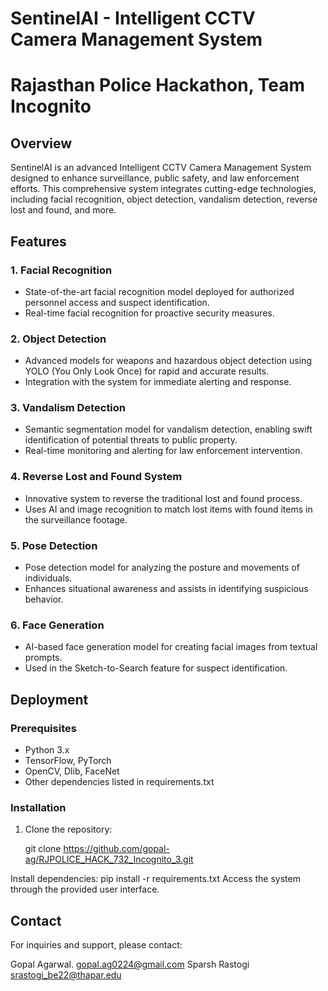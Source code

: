 # SentinelAI - Intelligent CCTV Camera Management System
# Rajasthan Police Hackathon, Team Incognito

## Overview

SentinelAI is an advanced Intelligent CCTV Camera Management System designed to enhance surveillance, public safety, and law enforcement efforts. This comprehensive system integrates cutting-edge technologies, including facial recognition, object detection, vandalism detection, reverse lost and found, and more.

## Features

### 1. Facial Recognition

- State-of-the-art facial recognition model deployed for authorized personnel access and suspect identification.
- Real-time facial recognition for proactive security measures.

### 2. Object Detection

- Advanced models for weapons and hazardous object detection using YOLO (You Only Look Once) for rapid and accurate results.
- Integration with the system for immediate alerting and response.

### 3. Vandalism Detection

- Semantic segmentation model for vandalism detection, enabling swift identification of potential threats to public property.
- Real-time monitoring and alerting for law enforcement intervention.

### 4. Reverse Lost and Found System

- Innovative system to reverse the traditional lost and found process.
- Uses AI and image recognition to match lost items with found items in the surveillance footage.

### 5. Pose Detection

- Pose detection model for analyzing the posture and movements of individuals.
- Enhances situational awareness and assists in identifying suspicious behavior.

### 6. Face Generation

- AI-based face generation model for creating facial images from textual prompts.
- Used in the Sketch-to-Search feature for suspect identification.

## Deployment

### Prerequisites

- Python 3.x
- TensorFlow, PyTorch
- OpenCV, Dlib, FaceNet
- Other dependencies listed in requirements.txt

### Installation

1. Clone the repository:

   git clone https://github.com/gopal-ag/RJPOLICE_HACK_732_Incognito_3.git

Install dependencies: pip install -r requirements.txt
Access the system through the provided user interface.


## Contact
For inquiries and support, please contact:

Gopal Agarwal. gopal.ag0224@gmail.com
Sparsh Rastogi srastogi_be22@thapar.edu
